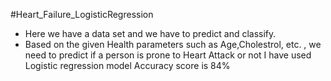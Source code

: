 #Heart_Failure_LogisticRegression
- Here we have a data set and we have to predict and classify.
- Based on the given Health parameters such as Age,Cholestrol, etc. , we need to predict if a person is prone to Heart Attack or not
I have used Logistic regression model 
Accuracy score is 84%